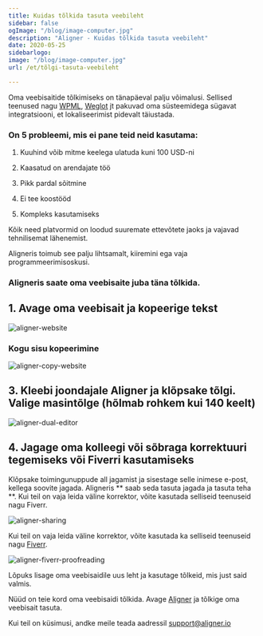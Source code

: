 ```yaml
---
title: Kuidas tõlkida tasuta veebileht
sidebar: false
ogImage: "/blog/image-computer.jpg"
description: "Aligner - Kuidas tõlkida tasuta veebileht"
date: 2020-05-25
sidebarlogo: 
image: "/blog/image-computer.jpg"
url: /et/tõlgi-tasuta-veebileht

---
```


Oma veebisaitide tõlkimiseks on tänapäeval palju võimalusi. Sellised teenused nagu [WPML](www.wpml.org "WPML"), [Weglot](https://weglot.com/) jt pakuvad oma süsteemidega sügavat integratsiooni, et lokaliseerimist pidevalt täiustada.

### On 5 probleemi, mis ei pane teid neid kasutama:

1. Kuuhind võib mitme keelega ulatuda kuni 100 USD-ni

2. Kaasatud on arendajate töö

3. Pikk pardal sõitmine

4. Ei tee koostööd

5. Kompleks kasutamiseks

Kõik need platvormid on loodud suuremate ettevõtete jaoks ja vajavad tehnilisemat lähenemist.

Aligneris toimub see palju lihtsamalt, kiiremini ega vaja programmeerimisoskusi.

### Aligneris saate oma veebisaite juba täna tõlkida.

## 1. Avage oma veebisait ja kopeerige tekst

![](/blog/aligner-website.jpeg "aligner-website")

### Kogu sisu kopeerimine

![](/blog/aligner-website-copying.jpeg "aligner-copy-website")

## 3. Kleebi joondajale Aligner ja klõpsake tõlgi. Valige masintõlge (hõlmab rohkem kui 140 keelt)

![](/blog/aligner-dual-editor.jpeg "aligner-dual-editor")

## 4. Jagage oma kolleegi või sõbraga korrektuuri tegemiseks või Fiverri kasutamiseks

Klõpsake toimingunuppude all jagamist ja sisestage selle inimese e-post, kellega soovite jagada. Aligneris ** saab seda tasuta jagada ja tasuta teha **. Kui teil on vaja leida väline korrektor, võite kasutada selliseid teenuseid nagu Fiverr.

![](/blog/aligner-sharing.jpeg "aligner-sharing")

Kui teil on vaja leida väline korrektor, võite kasutada ka selliseid teenuseid nagu [Fiverr](https://www.fiverr.com/search/gigs?query=spanish%20proofread&source=top-bar&search_in=everywhere&search-autocomplete-original-term=spanish%20proofread).

![](/blog/fiverr-spanish-proofreading.jpeg "aligner-fiverr-proofreading")

Lõpuks lisage oma veebisaidile uus leht ja kasutage tõlkeid, mis just said valmis.

Nüüd on teie kord oma veebisaidi tõlkida. Avage [Aligner](https://app.aligner.io/) ja tõlkige oma veebisait tasuta.

Kui teil on küsimusi, andke meile teada aadressil support@aligner.io